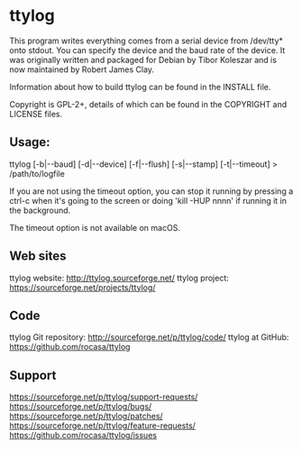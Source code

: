 ttylog
======

This program writes everything comes from a serial device from /dev/tty* onto
stdout. You can specify the device and the baud rate of the device.  It was
originally written and packaged for Debian by Tibor Koleszar and is now
maintained by Robert James Clay.

Information about how to build ttylog can be found in the INSTALL file.

Copyright is GPL-2+, details of which can be found in the COPYRIGHT and LICENSE
files.


Usage:
------

ttylog [-b|--baud] [-d|--device] [-f|--flush] [-s|--stamp] [-t|--timeout] > /path/to/logfile

If you are not using the timeout option, you can stop it running by pressing a
ctrl-c when it's going to the screen or doing 'kill -HUP nnnn' if running it in
the background.

The timeout option is not available on macOS.

Web sites
-----------

ttylog website:  http://ttylog.sourceforge.net/
ttylog project:  https://sourceforge.net/projects/ttylog/

Code
----

ttylog Git repository:  http://sourceforge.net/p/ttylog/code/
ttylog at GitHub:  https://github.com/rocasa/ttylog

Support
-------

https://sourceforge.net/p/ttylog/support-requests/
https://sourceforge.net/p/ttylog/bugs/
https://sourceforge.net/p/ttylog/patches/
https://sourceforge.net/p/ttylog/feature-requests/
https://github.com/rocasa/ttylog/issues
